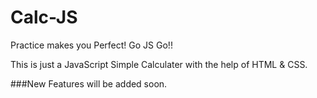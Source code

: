 # Calc-JS
Practice makes you Perfect! Go JS Go!!

This is just a JavaScript Simple Calculater with the help of HTML & CSS.

###New Features will be added soon.
